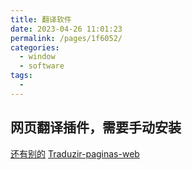 ```yaml
---
title: 翻译软件
date: 2023-04-26 11:01:23
permalink: /pages/1f6052/
categories:
  - window
  - software
tags:
  - 
---
```

## 网页翻译插件，需要手动安装

[还有别的](https://www.youtube.com/watch?v=Nk0V2nwtFlE&ab_channel=JOKER%E9%B9%8F%E5%B0%91)
[Traduzir-paginas-web](https://github.com/FilipePS/Traduzir-paginas-web)
